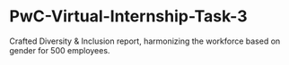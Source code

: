 # PwC-Virtual-Internship-Task-3
Crafted Diversity &amp; Inclusion report, harmonizing the workforce based on gender for 500 employees.
